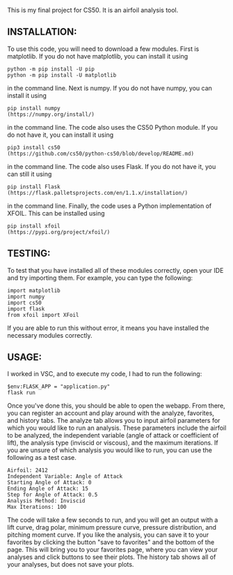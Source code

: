 This is my final project for CS50. It is an airfoil analysis tool.


## INSTALLATION:

To use this code, you will need to download a few modules. First is matplotlib. If you do not have matplotlib, you can install it using

```
python -m pip install -U pip
python -m pip install -U matplotlib
```

in the command line. Next is numpy. If you do not have numpy, you can install it using

```
pip install numpy
(https://numpy.org/install/)
```

in the command line. The code also uses the CS50 Python module. If you do not have it, you can install it using

```
pip3 install cs50
(https://github.com/cs50/python-cs50/blob/develop/README.md)
```

in the command line. The code also uses Flask. If you do not have it, you can still it using

```
pip install Flask
(https://flask.palletsprojects.com/en/1.1.x/installation/)
```

in the command line. Finally, the code uses a Python implementation of XFOIL. This can be installed using

```
pip install xfoil
(https://pypi.org/project/xfoil/)
```

## TESTING:

To test that you have installed all of these modules correctly, open your IDE and try importing them. For example, you can type the following:

```
import matplotlib
import numpy
import cs50
import flask
from xfoil import XFoil
```

If you are able to run this without error, it means you have installed the necessary modules correctly. 

## USAGE: 

I worked in VSC, and to execute my code, I had to run the following: 

```
$env:FLASK_APP = "application.py"
flask run
```

Once you've done this, you should be able to open the webapp. From there, you can register an account and play around with the analyze, favorites, and history tabs. The analyze tab allows you to input airfoil parameters for which you would like to run an analysis. These parameters include the airfoil to be analyzed, the independent variable (angle of attack or coefficient of lift), the analysis type (inviscid or viscous), and the maximum iterations. If you are unsure of which analysis you would like to run, you can use the following as a test case.

```
Airfoil: 2412
Independent Variable: Angle of Attack
Starting Angle of Attack: 0
Ending Angle of Attack: 15
Step for Angle of Attack: 0.5
Analysis Method: Inviscid
Max Iterations: 100
```

The code will take a few seconds to run, and you will get an output with a lift curve, drag polar, minimum pressure curve, pressure distribution, and pitching moment curve. If you like the analysis, you can save it to your favorites by clicking the button "save to favorites" and the bottom of the page. This will bring you to your favorites page, where you can view your analyses and click buttons to see their plots. The history tab shows all of your analyses, but does not save your plots. 
